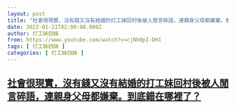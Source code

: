 ```yaml
---
layout: post
title: "社會很現實，沒有錢又沒有結婚的打工妹回村後被人閒言碎語，連親身父母都嫌棄。到底錯在哪裡了？"
date: 2022-01-21T02:00:08.000Z
author: 打工妹四妹
from: https://www.youtube.com/watch?v=cjNh0pI-DHI
tags: [ 打工妹四妹 ]
categories: [ 打工妹四妹 ]
---
```

<!--1642730408000-->
[社會很現實，沒有錢又沒有結婚的打工妹回村後被人閒言碎語，連親身父母都嫌棄。到底錯在哪裡了？](https://www.youtube.com/watch?v=cjNh0pI-DHI)
------

<div>

</div>
